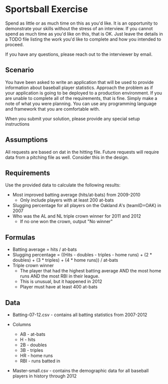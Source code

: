 # Sportsball Exercise

Spend as little or as much time on this as you'd like.  It is an opportunity to demonstrate your skills without the stress of an interview.  If you cannot spend as much time as you'd like on this, that is OK.  Just leave the details in a TODO file listing the work you'd like to complete and how you intended to proceed.

If you have any questions, please reach out to the interviewer by email.

## Scenario

You have been asked to write an application that will be used to provide information about baseball player statistics.  Approach the problem as if your application is going to be deployed to a production environment.  If you are unable to complete all of the requirements, that is fine.  Simply make a note of what you were planning.  You can use any programming language and framework that you are comfortable with.

When you submit your solution, please provide any special setup instructions

## Assumptions

All requests are based on dat in the hitting file. Future requests will require data from a pitching file as well.  Consider this in the design.

## Requirements

Use the provided data to calculate the following results:
* Most improved batting average (hits/at-bats) from 2009-2010
    * Only include players with at least 200 at-bats
* Slugging percentage for all players on the Oakland A's (teamID=OAK) in 2007
* Who was the AL and NL triple crown winner for 2011 and 2012
    * If no one won the crown, output "No winner"

## Formulas

* Batting average = hits / at-bats
* Slugging percentage = ((Hits - doubles - triples - home runs) + (2 * doubles) + (3 * triples) + (4 * home runs)) / at-bats
* Triple crown winner
    * The player that had the highest batting average AND the most home runs AND the most RBI in their league.
    * This is unusual, but it happened in 2012
    * Player must have at least 400 at-bats

## Data

* Batting-07-12.csv - contains all batting statistics from 2007-2012
* Columns
     * AB - at-bats
     * H - hits
     * 2B - doubles
     * 3B - triples
     * HR - home runs
     * RBI - runs batted in

* Master-small.csv - contains the demographic data for all baseball players in history through 2012